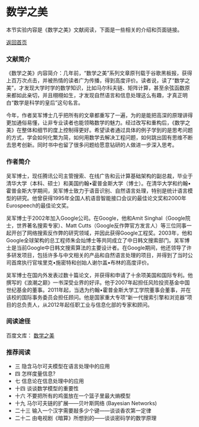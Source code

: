 # 数学之美
本节实验内容是《数学之美》文献阅读，下面是一些相关的介绍和页面链接。

[返回首页](首页.html)

### 文献简介

《数学之美》内容简介：几年前，“数学之美”系列文章原刊载于谷歌黑板报，获得上百万次点击，并被热情的读者广为传播，得到高度评价。读者说，读了“数学之美”，才发现大学时学的数学知识，比如马尔科夫链、矩阵计算，甚至余弦函数原来都如此亲切，并且栩栩如生，才发现自然语言和信息处理这么有趣，才真正明白“数学是科学的皇后”这句名言。

今年，作者吴军博士几乎把所有的文章都重写了一遍，为的是能把高深的原理讲得更加通俗易懂，让非专业读者也能领略数学的魅力。经过改写和重构后，《数学之美》在整体和细节的度上控制得更好。希望读者通过具体的例子学到的是思考问题的方式，学会如何化繁为简，如何用数学去解决工程问题，如何跳出固有思维不断去思考创新。同时书中也留了很多问题给愿意钻研的人做进一步深入思考。

### 作者简介

吴军博士，现任腾讯公司主管搜索、在线广告和云计算基础架构的副总裁，毕业于清华大学（本科、硕士）和美国约翰•霍普金斯大学（博士）。在清华大学和约翰•霍普金斯大学期间，吴军博士致力于语音识别、自然语言处理，特别是统计语言模型的研究。他曾获得1995年全国人机语音智能接口会议的最佳论文奖和2000年Eurospeech的最佳论文奖。

吴军博士于2002年加入Google公司。在Google，他和Amit Singhal（Google院士，世界著名搜索专家）、Matt Cutts（Google反作弊官方发言人）等三位同事一起开创了网络搜索反作弊的研究领域，并因此获得Google工程奖。2003年，他和Google全球架构的总工程师朱会灿博士等共同成立了中日韩文搜索部门。吴军博士是当前Google中日韩文搜索算法的主要设计者。在Google期间，他还领导了许多研发项目，包括许多与中文相关的产品和自然语言处理的项目，并得到了当时公司首席执行官埃里克•施密特和创始人谢尔盖•布林的高度评价。

吴军博士在国内外发表过数十篇论文，并获得和申请了十余项美国和国际专利。他撰写的《浪潮之巅》一书深受业界的好评。他于2007年起担任风险投资基金中国世纪基金的董事。2011年起，当选为约翰•霍普金斯大学工学院董事会董事，并在该校的国际事务委员会担任顾问。他是国家重大专项“新一代搜索引擎和浏览器”项目的总负责人，从2012年起任职工业与信息化部的专家和顾问。

### 阅读途径

百度文库： [数学之美](http://wenku.baidu.com/view/2925d2e1172ded630b1cb6e8.html)

### 推荐阅读

- 三 隐含马尔可夫模型在语言处理中的应用
- 四 怎样度量信息? 
- 七 信息论在信息处理中的应用
- 十四 谈谈数学模型的重要性
- 十六 不要把所有的鸡蛋放在一个篮子里最大熵模型
- 十九 马尔可夫链的扩展——贝叶斯网络 (Bayesian Networks) 
- 二十三 输入一个汉字需要敲多少个键——谈谈香农第一定律
- 二十二 由电视剧《暗算》所想到的——谈谈密码学的数学原理


